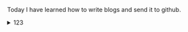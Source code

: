 Today I have learned how to write blogs and send it to github.

  <details>
      <summary>123</summary>
      <p>
          <img src="111.png"/>
      </p>
  </details>
